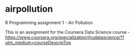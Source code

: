 # airpollution
R Programming assignment 1 - Air Pollution

This is an assignment for the Coursera Data Science course - https://www.coursera.org/specialization/jhudatascience/1?utm_medium=courseDescripTop

